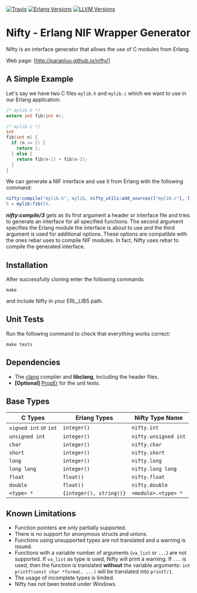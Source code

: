 [![Travis][travis badge]][travis]
[![Erlang Versions][erlang versions badge]][erlang]
[![LLVM Versions][llvm versions badge]][llvm]

# Nifty - Erlang NIF Wrapper Generator

Nifty is an interface generator that allows the use of C modules from Erlang.

Web page: [http://parapluu.github.io/nifty/]

## A Simple Example

Let's say we have two C files `mylib.h` and `mylib.c` which we want to use in our Erlang application:

```C
/* mylib.h */
extern int fib(int n);
```

```C
/* mylib.c */
int
fib(int n) {
  if (n <= 2) {
    return 1;
  } else {
    return fib(n-1) + fib(n-2);
  }
}

```

We can generate a NIF interface and use it from Erlang with the following command:

```Erlang
nifty:compile("mylib.h", mylib, nifty_utils:add_sources(["mylib.c"], [])).
5 = mylib:fib(5).
```

***nifty:compile/3*** gets as its first argument a header or interface
file and tries to generate an interface for all specified functions.
The second argument specifies the Erlang module the interface is about
to use and the third argument is used for additional options.  These
options are compatible with the ones rebar uses to compile NIF
modules.  In fact, Nifty uses rebar to compile the generated interface.

## Installation
After successfully cloning enter the following commands

```shell
make
```

and include Nifty in your ERL_LIBS path.

## Unit Tests
Run the following command to check that everything works correct:

```shell
make tests
```

## Dependencies
* The [clang](http://clang.llvm.org/) compiler and **libclang**, including the header files.
* **[Optional]** [PropEr](https://github.com/manopapad/proper) for the unit tests.

## Base Types

| C Types                        | Erlang Types                | Nifty Type Name
|--------------------------------|-----------------------------|--------------------------
| ```signed int``` or ```int```  | ```integer()```             | ```nifty.int```
| ```unsigned int```             | ```integer()```             | ```nifty.unsigned int```
| ```char```                     | ```integer()```             | ```nifty.char```
| ```short```                    | ```integer()```             | ```nifty.short```
| ```long```                     | ```integer()```             | ```nifty.long```
| ```long long```                | ```integer()```             | ```nifty.long long```
| ```float```                    | ```float()```               | ```nifty.float```
| ```double```                   | ```float()```               | ```nifty.double```
| ```<type> *```                 | ```{integer(), string()}``` | ```<module>.<type> *```

## Known Limitations
* Function pointers are only partially supported.
* There is no support for anonymous structs and unions.
* Functions using unsupported types are not translated and a warning is issued.
* Functions with a variable number of arguments (`va_list` or `...`) are not supported. If `va_list` as type is used, Nifty will print a warning. If `...` is used, then the function is translated **without** the variable arguments: `int printf(const char *format, ...)` will be translated into `printf/1`.
* The usage of incomplete types is limited.
* Nifty has not been tested under Windows.

<!-- Links (alphabetically) -->
[erlang]: http://www.erlang.org
[llvm]: http://llvm.org
[travis]: https://travis-ci.org/parapluu/nifty

<!-- Badges (alphabetically) -->
[erlang versions badge]: https://img.shields.io/badge/erlang-18.0%20to%2021.1-blue.svg?style=flat-square
[llvm versions badge]: https://img.shields.io/badge/llvm-3.5.2%20to%206.0.0-ff69b4.svg?style=flat-square
[travis badge]: https://img.shields.io/travis/parapluu/nifty.svg?branch=master?style=flat-square
